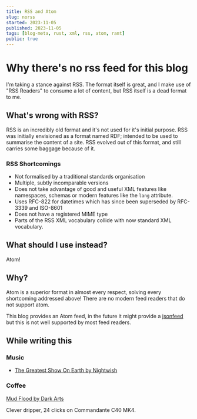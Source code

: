 ```yaml
---
title: RSS and Atom
slug: norss
started: 2023-11-05
published: 2023-11-05
tags: [blog-meta, rust, xml, rss, atom, rant]
public: true
---
```


# Why there's no rss feed for this blog

I'm taking a stance against RSS. The format itself is great, and I make use of
"RSS Readers" to consume a lot of content, but RSS itself is a dead format to
me.

## What's wrong with RSS?
RSS is an incredibly old format and it's not used for it's initial purpose. RSS
was initially envisioned as a format named RDF; intended to be used to summarise
the content of a site. RSS evolved out of this format, and still carries some
baggage because of it.

### RSS Shortcomings

- Not formalised by a traditional standards organisation
- Multiple, subtly incomparable versions
- Does not take advantage of good and useful XML features like namespaces,
  schemas or modern features like the ``lang`` attribute.
- Uses RFC-822 for datetimes which has since been superseded by RFC-3339 and
  ISO-8601
- Does not have a registered MIME type
- Parts of the RSS XML vocabulary collide with now standard XML vocabulary.

## What should I use instead?
Atom!

## Why?

Atom is a superior format in almost every respect, solving every shortcoming
addressed above! There are no modern feed readers that do not support atom.

This blog provides an Atom feed, in the future it might provide a
[jsonfeed](https://www.jsonfeed.org/) but this is not well supported by most
feed readers.

## While writing this

### Music
- [The Greatest Show On Earth by
  Nightwish](https://www.youtube.com/watch?v=BMbPFqkTEfQ)

### Coffee

[Mud Flood by Dark
Arts](https://www.darkartscoffee.co.uk/collections/filter/products/mud-flood-peru-1)

Clever dripper, 24 clicks on Commandante C40 MK4.
